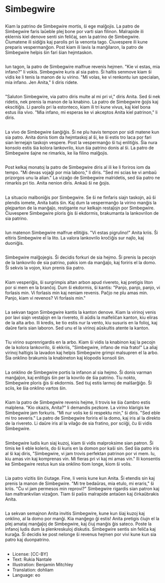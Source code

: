 # Simbegwire

##
Kiam la patrino de Simbegwire mortis, ŝi ege malĝojis. La patro de Simbegwire faris laŭeble plej bone por varti sian filinon. Malrapide ili eklernis kiel denove senti sin feliĉaj, sen la patrino de Simbegwire. Ĉiumatene ili sidiĝis kaj parolis pri la venonta tago. Ĉiuvespere ili kune preparis vespermanĝon. Post kiam ili lavis la manĝilaron, la patro de Simbegwire helpis ŝin fari ŝian hejmtaskon.

##
Iun tagon, la patro de Simbegwire malfrue revenis hejmen. "Kie vi estas, mia infano?" li vokis. Simbegwire kuris al sia patro. Ŝi haltis senmove kiam ŝi vidis ke li tenis la manon de iu virino. "Mi volas, ke vi renkontu iun specialan, mia infano. Jen Anita," li diris ridete.

##
"Saluton Simbegwire, via patro diris multe al mi pri vi," diris Anita. Sed ŝi nek ridetis, nek prenis la manon de la knabino. La patro de Simbegwire ĝojis kaj ekscitiĝis. Li parolis pri la estonteco, kiam ili tri kune vivus, kaj kiel bona estus ilia vivo. "Mia infano, mi esperas ke vi akceptos Anita kiel patrinon," li diris.

##
La vivo de Simbegwire ŝanĝiĝis. Ŝi ne plu havis tempon por sidi matene kun sia patro. Anita donis tiom da hejmtaskoj al ŝi, ke ŝi estis tro laca por fari sian lernejajn taskojn vespere. Post la vespermanĝo ŝi tuj enlitiĝis. Ŝia nura konsolo estis ŝia kolora lankovrilo, kiun ŝia patrino donis al ŝi. La patro de Simbegwire ŝajne ne rimarkis, ke lia filino malĝojis.

##
Post kelkaj monatoj la patro de Simbegwire diris al ili ke li foriros iom da tempo. "Mi devas vojaĝi por mia laboro," li diris. "Sed mi scias ke vi ambaŭ prizorgos unu la alian." La vizaĝo de Simbegwire malridetis, sed ŝia patro ne rimarkis pri tio. Anita nenion diris. Ankaŭ ŝi ne ĝojis.

##
La situacio malboniĝis por Simbegwire. Se ŝi ne finfaris siajn taskojn, aŭ ŝi plendis iomete, Anita batis ŝin. Kaj dum la vespermanĝo la virino manĝis la plejparton de la manĝaĵo, restigante nur kelkajn restaĵojn por Simbegwire. Ĉiuvespere Simbegwire ploris ĝis ŝi ekdormis, brakumanta la lankovrilon de sia patrino.

##
Iun matenon Simbegwire malfrue ellitiĝis. "Vi estas pigrulino!" Anita kriis. Ŝi eltiris Simbegwire el la lito. La valora lankovrilo kroĉiĝis sur najlo, kaj duoniĝis.

##
Simbegwire malĝojegis. Ŝi decidis forkuri de sia hejmo. Ŝi prenis la pecojn de la lankovrilo de sia patrino, pakis iom da manĝaĵo, kaj foriris el la domo. Ŝi sekvis la vojon, kiun prenis ŝia patro.

##
Kiam vesperiĝis, ŝi surgrimpis altan arbon apud rivereto, kaj pretigis liton por si mem en la branĉoj. Dum ŝi ekdormis, ŝi kantis: "Panjo, panjo, panjo, vi forlasis min. Vi forlasis min kaj neniam revenis. Paĉjo ne plu amas min. Panjo, kiam vi revenos? Vi forlasis min."

##
La sekvan tagon Simbegwire kantis la kanton denove. Kiam la virinoj venis por lavi siajn vestaĵojn en la rivereto, ili aŭdis la malfeliĉan kanton, kiu eliras de la alta arbo. Ili kredis, ke tio estis nur la vento, kiu susuris en la folioj, kaj daŭre faris sian laboron. Sed unu el la virinoj aŭskultis atente la kanton.

##
Tiu virino suprenrigardis en la arbo. Kiam ŝi vidis la knabinon kaj la pecojn de la kolora lankovrilo, ŝi ekkriis, "Simbegwire, infano de mia frato!" La aliaj virinoj haltigis la lavadon kaj helpis Simbegwire grimpi malsupren el la arbo. Ŝia onklino brakumis la knabineton kaj klopodis konsoli ŝin.

##
La onklino de Simbegwire portis la infanon al sia hejmo. Ŝi donis varman manĝaĵon, kaj enlitigis ŝin per la kovrilo de ŝia patrino. Tiu nokto, Simbegwire ploris ĝis ŝi ekdormis. Sed tiuj estis larmoj de malŝarĝiĝo. Ŝi sciis, ke ŝia onklino vartos ŝin.

##
Kiam la patro de Simbegwire revenis hejme, li trovis ke ŝia ĉambro estis malplena. "Kio okazis, Anita?" li demandis pezkore. La virino klarigis ke Simbegwire jam forkuris. "Mi nur volis ke ŝi respektu min," ŝi diris. "Sed eble mi tro severis." La patro de Simbegwire foriris el la domo, kaj iris al la direkto de la rivereto. Li daŭre iris al la vilaĝo de sia fratino, por sciiĝi, ĉu ŝi vidis Simbegwire.

##
Simbegwire ludis kun siaj kuzoj, kiam ŝi vidis malproksime sian patron. Ŝi timis ke li eble koleris, do ŝi kuris en la domon por kaŝi sin. Sed ŝia patro iris al ŝi kaj diris, "Simbegwire, vi jam trovis perfektan patrinon por vi mem. Iu, kiu amas vin kaj komprenas vin. Mi fieras pri vi kaj mi amas vin." Ili konsentis ke Simbegwire restus kun sia onklino tiom longe, kiom ŝi volis.

##
Lia patro vizitis ŝin ĉiutage. Fine, li venis kune kun Anita. Ŝi etendis sin kaj prenis la manon de Simbegwire. "Mi tre bedaŭras, mia etulo, mi eraris," ŝi kriis. "Ĉu vi jam permesos min reprovi?" Simbegwire rigardis sian patron kaj lian maltrankvilan vizaĝon. Tiam ŝi paŝis malrapide antaŭen kaj ĉirkaŭbrakis Anita.

##
La sekvan semajnon Anita invitis Simbegwire, kune kun ŝiaj kuzoj kaj onklino, al la domo por manĝi. Kia manĝego ĝi estis! Anita pretigis ĉiujn el la plej amataj manĝaĵoj de Simbegwire, kaj ĉiuj manĝis ĝis sateco. Poste la infanoj ludis dum la plenkreskuloj diskutis. Simbegwire sentis sin feliĉa kaj kuraĝa. Ŝi decidis ke post nelonge ŝi revenus hejmen por vivi kune kun sia patro kaj duonpatrino.

##
* License: [CC-BY]
* Text: Rukia Nantale
* Illustration: Benjamin Mitchley
* Translation: dohliam
* Language: eo
